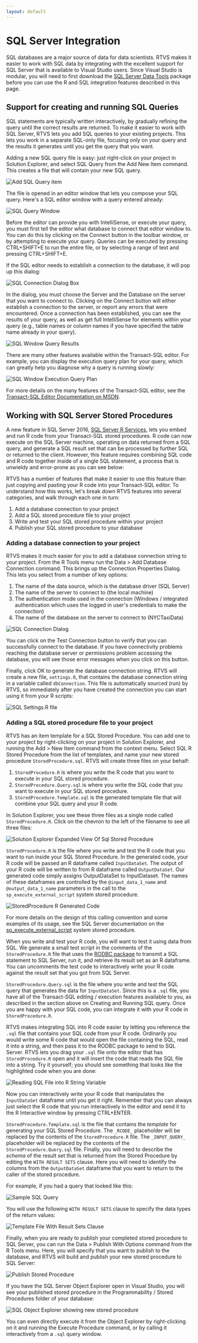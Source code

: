 ```yaml
---
layout: default
---
```


# SQL Server Integration

SQL databases are a major source of data for data scientists. RTVS makes it
easier to work with SQL data by integrating with the excellent support for SQL
Server that is available to Visual Studio users. Since Visual Studio is modular,
you will need to first download the [SQL Server Data
Tools](https://msdn.microsoft.com/en-us/library/mt204009.aspx) package before
you can use the R and SQL integration features described in this page.

## Support for creating and running SQL Queries

SQL statements are typically written interactively, by gradually refining the
query until the correct results are returned. To make it easier to work with SQL
Server, RTVS lets you add SQL queries to your existing projects. This lets you
work in a separate SQL-only file, focusing only on your query and the results it
generates until you get the query that you want.

Adding a new SQL query file is easy: just right-click on your project in
Solution Explorer, and select SQL Query from the Add New Item command. This
creates a file that will contain your new SQL query.

![Add SQL Query item](./media/sql-add-item.png)

The file is opened in an editor window that lets you compose your SQL query.
Here's a SQL editor window with a query entered already:

![SQL Query Window](./media/sql-query-window.png)

Before the editor can provide you with IntelliSense, or execute your query, you
must first tell the editor what database to connect that editor window to. You
can do this by clicking on the Connect button in the toolbar window, or by
attempting to execute your query. Queries can be executed by pressing
CTRL+SHIFT+E to run the entire file, or by selecting a range of text and
pressing CTRL+SHIFT+E.

If the SQL editor needs to establish a connection to the database, it will pop
up this dialog:

![SQL Connection Dialog Box](./media/sql-connection-dialog.png)

In the dialog, you must choose the Server and the Database on the server that
you want to connect to. Clicking on the Connect button will either establish a
connection to the server, or report any errors that were encountered. Once a
connection has been established, you can see the results of your query, as well
as get full IntelliSense for elements within your query (e.g., table names or
column names if you have specified the table name already in your query).

![SQL Window Query Results](./media/sql-query-results.png)

There are many other features available within the Transact-SQL editor. For
example, you can display the execution query plan for your query, which can
greatly help you diagnose why a query is running slowly:

![SQL Window Execution Query Plan](./media/sql-query-plan.png)

For more details on the many features of the Transact-SQL editor, see the
[Transact-SQL Editor Documentation on
MSDN](https://msdn.microsoft.com/en-us/library/hh272706(v=vs.103).aspx).

## Working with SQL Server Stored Procedures

A new feature in SQL Server 2016, [SQL Server R
Services](https://msdn.microsoft.com/en-us/library/mt604845.aspx), lets you
embed and run R code from your Transact-SQL stored procedures. R code can now
execute on the SQL Server machine, operating on data returned from a SQL query,
and generate a SQL result set that can be processed by further SQL or returned
to the client. However, this feature requires combining SQL code and R code
together inside of a single SQL statement, a process that is unwieldy and
error-prone as you can see below:



RTVS has a number of features that make it easier to use this feature than just
copying and pasting your R code into your Transact-SQL editor. To understand how
this works, let's break down RTVS features into several categories, and walk
through each one in turn:

1. Add a database connection to your project
1. Add a SQL stored procedure file to your project
1. Write and test your SQL stored procedure within your project
1. Publish your SQL stored procedure to your database

### Adding a database connection to your project

RTVS makes it much easier for you to add a database connection string to your
project. From the R Tools menu run the Data > Add Database Connection command.
This brings up the Connection Properties Dialog. This lets you select from a
number of key options:

1. The name of the data source, which is the database driver (SQL Server)
1. The name of the server to connect to (the local machine)
1. The authentication mode used in the connection (Windows / integrated
   authentication which uses the logged in user's credentials to make the
   connection)
1. The name of the database on the server to connect to (NYCTaxiData)

![SQL Connection Dialog](./media/sql-connection-string-dialog.png)

You can click on the Test Connection button to verify that you can successfully
connect to the database. If you have connectivity problems reaching the database
server or permissions problem accessing the database, you will see those error
messages when you click on this button.

Finally, click OK to generate the database connection string. RTVS will create a
new file, `settings.R`, that contains the database connection string in a variable
called `dbConnection`. This file is automatically sourced (run) by RTVS, so
immediately after you have created the connection you can start using it from
your R scripts:

![SQL Settings.R file](./media/sql-settings-dot-r.png)

### Adding a SQL stored procedure file to your project

RTVS has an item template for a SQL Stored Procedure. You can add one to your
project by right-clicking on your project in Solution Explorer, and running the
Add > New Item command from the context menu. Select SQL R Stored Procedure from
the list of templates, and name your new stored procedure `StoredProcedure.sql`.
RTVS will create three files on your behalf:

1. `StoredProcedure.R` is where you write the R code that you want to execute in
   your SQL stored procedure.
1. `StoredProcedure.Query.sql` is where you write the SQL code that you want to
   execute in your SQL stored procedure.
1. `StoredProcedure.Template.sql` is the generated template file that will
   combine your SQL query and your R code.

In Solution Explorer, you see these three files as a single node called
`StoredProcedure.R`. Click on the chevron to the left of the filename to see all
three files:

![Solution Explorer Expanded View Of Sql Stored Procedure](./media/sql-solution-explorer-expanded.png)

`StoredProcedure.R` is the file where you write and test the R code that you
want to run inside your SQL Stored Procedure. In the generated code, your R code
will be passed an R dataframe called `InputDataSet`. The output of your R code
will be written to from R dataframe called `OutputDataSet`. Our generated code
simply assigns OutputDataSet to InputDataset. The names of these dataframes are
controlled by the `@input_data_1_name` and `@output_data_1_name` parameters in
the call to the `sp_execute_external_script` system stored procedure.

![StoredProcedure R Generated Code](./media/sql-stored-procedure-r-generated-code.png)

For more details on the design of this calling convention and some examples of
its usage, see the SQL Server documentation on the
[sp_execute_external_script](https://msdn.microsoft.com/en-us/library/mt604368.aspx)
system stored procedure.

When you write and test your R code, you will want to test it using data from
SQL. We generate a small test script in the comments of the `StoredProcedure.R`
file that uses the [RODBC
package](https://cran.r-project.org/web/packages/RODBC/index.html) to transmit a
SQL statement to SQL Server, run it, and retrieve its result set as an R dataframe. You can uncomments the test code to interactively write your R code against the result set that you got from SQL Server.

`StoredProcedure.Query.sql` is the file where you write and test the SQL query
that generates the data for `InputDataSet`. Since this is a `.sql` file, you
have all of the Transact-SQL editing / execution features available to you, as
described in the section above on Creating and Running SQL query. Once you are
happy with your SQL code, you can integrate it with your R code in
`StoredProcedure.R`. 

RTVS makes integrating SQL into R code easier by letting you reference the
`.sql` file that contains your SQL code from your R code. Ordinarily you would
write some R code that would open the file containing the SQL, read it into a
string, and then pass it to the RODBC package to send to SQL Server. RTVS lets
you drag your `.sql` file onto the editor that has `StoredProcedure.R` open and
it will insert the code that reads the SQL file into a string. Try it yourself;
you should see something that looks like the highlighted code when you are done:

![Reading SQL File into R String Variable](./media/sql-reference-sql-file-from-r.png)

Now you can interactively write your R code that manipulates the `InputDataSet`
dataframe until you get it right. Remember that you can always just select the
R code that you run interactively in the editor and send it to the R Interactive window by pressing CTRL+ENTER.

`StoredProcedure.Template.sql` is the file that contains the _template_ for
generating your SQL Stored Procedure. The `_RCODE_` placeholder will be replaced
by the contents of the `StoredProcedure.R` file. The `_INPUT_QUERY_` placeholder
will be replaced by the contents of the `StoredProcedure.Query.sql` file.
Finally, you will need to describe the _schema_ of the result set that is
returned from the Stored Procedure by editing the `WITH RESULT SETS` clause.
Here you will need to identify the columns from the `OutputDataSet` dataframe
that you want to return to the caller of the stored procedure. 

For example, if you had a query that looked like this:

![Sample SQL Query](./media/sql-sample-sql-query.png)

You will use the following `WITH RESULT SETS` clause to specify the data types
of the return values:

![Template File With Result Sets Clause](./media/sql-template-with-result-sets.png)

Finally, when you are ready to publish your completed stored procedure to SQL
Server, you can run the Data > Publish With Options command from the R Tools
menu. Here, you will specify that you want to publish to the database, and RTVS
will build and publish your new stored procedure to SQL Server:

![Publish Stored Procedure](./media/sql-publish-with-options.png)

If you have the SQL Server Object Explorer open in Visual Studio, you will see
your published stored procedure in the Programmability / Stored Procedures
folder of your database:

![SQL Object Explorer showing new stored procedure](./media/sql-object-explorer.png)

You can even directly execute it from the Object Explorer by right-clicking on
it and running the Execute Procedure command, or by calling it interactively
from a `.sql` query window.
